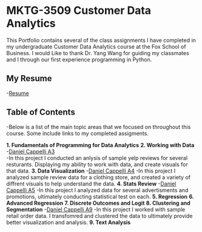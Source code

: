 # MKTG-3509 Customer Data Analytics
This Portfolio contains several of the class assignments I have completed in my undergraduate Customer Data Analytics course at the Fox School of Business. I would Like to thank Dr. Yang Wang for guiding my classmates and I through our first experience programming in Python.

## My Resume
  -[Resume](https://colab.research.google.com/drive/1Vyz0bjK46tUmGKGkpM9flf9aefDXX8zi?usp=sharing) 

## Table of Contents
  -Below is a list of the main topic areas that we focused on throughout this course. Some include links to my completed assigments.

**1. Fundamentals of Programming for Data Analytics**
**2. Working with Data**
  -[Daniel Cappelli A3](https://colab.research.google.com/drive/1UBMZSUUZoKR_3JhpNSXhlgi2Gq9dGo6z?usp=sharing)  
  -In this project I conducted an anlysis of sample yelp reviews for several resturants. Displaying my ability to work with data, and create visuals for that data.
**3. Data Visualization**
  -[Daniel Cappelli A4](https://colab.research.google.com/drive/1oOC4phoHt1dPuMvGGvgwbjeMZ_BASdrw?usp=sharing)
  -In this project I analyzed sample review data for a clothing store, and created a variety of diffrent visuals to help understand the data.
**4. Stats Review**
  -[Daniel Cappelli A5](https://colab.research.google.com/drive/1-CbcBk1saBNYahmqrA7Dw_kDg4qv8yXP?usp=sharing)
  -In this project I analyzed data for several advertisments and promotions, ultimately conducting statistical test on each.
**5. Regression**
**6. Advanced Regression**
**7. Discrete Outcomes and Logit**
**8. Clustering and Segmentation**
  -[Daniel Cappelli A9](https://colab.research.google.com/drive/1Ftl1fEcTxcDNLuMT2wgYd_W0N6UrX0qo?usp=sharing)
  -In this project I worked with sample retail order data. I transfomred and clustered the data to ultimately provide better visualization and analysis.
**9. Text Analysis**
